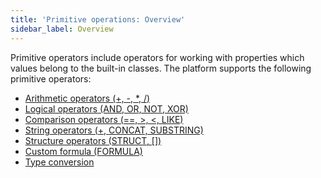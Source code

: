 ```yaml
---
title: 'Primitive operations: Overview'
sidebar_label: Overview
---
```


Primitive operators include operators for working with properties which values belong to the built-in classes. The platform supports the following primitive operators:

-   [Arithmetic operators (+, -, \*, /)](Arithmetic_operators_+_-_..._.md)
-   [Logical operators (AND, OR, NOT, XOR)](Logical_operators_AND_OR_NOT_XOR_.md)
-   [Comparison operators (==, \>, <, LIKE)](Comparison_operators_=_..._.md)
-   [String operators (+, CONCAT, SUBSTRING)](String_operators_+_CONCAT_SUBSTRING_.md)
-   [Structure operators (STRUCT, \[\])](Structure_operations_STRUCT_.md)
-   [Custom formula (FORMULA)](Custom_formula_FORMULA_.md)
-   [Type conversion](Type_conversion.md)

  
